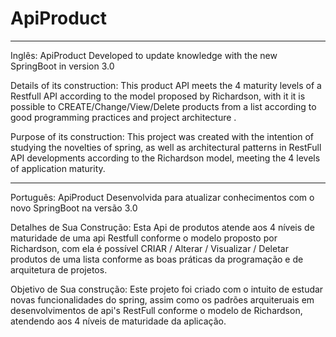 # ApiProduct
-----------------------------------------------------------------------------------------------------------
Inglês:
ApiProduct Developed to update knowledge with the new SpringBoot in version 3.0

Details of its construction: This product API meets the 4 maturity levels of a Restfull API according to the model proposed by Richardson, with it it is possible to CREATE/Change/View/Delete products from a list according to good programming practices and project architecture .

Purpose of its construction:
This project was created with the intention of studying the novelties of spring,
as well as architectural patterns in RestFull API developments according to the Richardson model, meeting the 4 levels of application maturity.

-----------------------------------------------------------------------------------------------------------

Português:
ApiProduct Desenvolvida para atualizar conhecimentos com o novo SpringBoot na versão 3.0

Detalhes de Sua Construção: 
Esta Api de produtos atende aos 4 níveis de maturidade de uma api Restfull conforme o modelo proposto por Richardson, com ela é possível CRIAR / Alterar / Visualizar / Deletar 
produtos de uma lista conforme as boas práticas da programação e de arquitetura de projetos.

Objetivo de Sua construção: 
Este projeto foi criado com o intuito de estudar novas funcionalidades do spring, 
assim como os padrões arquiteruais em desenvolvimentos de api's RestFull conforme o modelo de Richardson, atendendo aos 4 níveis de maturidade da aplicação.

